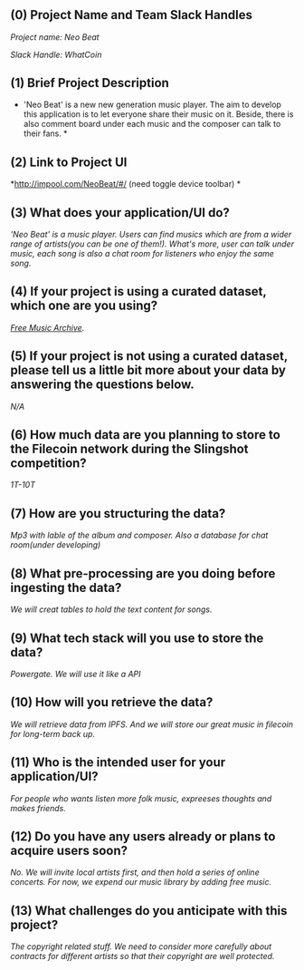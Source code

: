 # <Neo Beat>


## (0) Project Name and Team Slack Handles

*Project name: Neo Beat*

*Slack Handle: WhatCoin*

## (1) Brief Project Description

* 'Neo Beat' is a new new generation music player. The aim to develop this application is to let everyone share their music on it. Beside, there is also comment board under each music and the composer can talk to their fans.  *

## (2) Link to Project UI

*http://impool.com/NeoBeat/#/ (need toggle device toolbar) *

## (3) What does your application/UI do?

*'Neo Beat' is a music player. Users can find musics which are from a wider range of artists(you can be one of them!). What's more, user can talk under music, each song is also a chat room for listeners who enjoy the same song.*

## (4) If your project is using a curated dataset, which one are you using?

*[Free Music Archive](https://github.com/mdeff/fma).*

## (5) If your project is not using a curated dataset, please tell us a little bit more about your data by answering the questions below.

*N/A*

## (6) How much data are you planning to store to the Filecoin network during the Slingshot competition?

*1T-10T*

## (7) How are you structuring the data?

*Mp3 with lable of the album and composer. Also a database for chat room(under developing)*

## (8) What pre-processing are you doing before ingesting the data?

*We will creat tables to hold the text content for songs.*

## (9)  What tech stack will you use to store the data?

*Powergate. We will use it like a API*

## (10) How will you retrieve the data?

*We will retrieve data from IPFS. And we will store our great music in filecoin for long-term back up.*

## (11) Who is the intended user for your application/UI?

*For people who wants listen more folk music, expreeses thoughts and makes friends.*

## (12) Do you have any users already or plans to acquire users soon?

*No. We will invite local artists first, and then hold a series of online concerts. For now, we expend our music library by adding free music.*

## (13) What challenges do you anticipate with this project?

*The copyright related stuff. We need to consider more carefully about contracts for different artists so that their copyright are well protected.*
